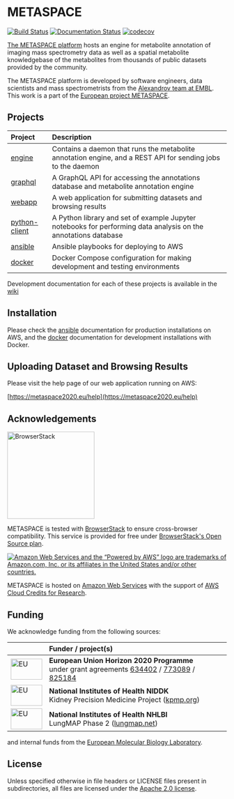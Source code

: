 # METASPACE

[![Build Status](https://circleci.com/gh/metaspace2020/metaspace.svg?style=svg)](https://circleci.com/gh/metaspace2020/metaspace) [![Documentation Status](https://readthedocs.org/projects/sm-distributed/badge/?version=latest)](http://sm-distributed.readthedocs.org/en/latest/?badge=latest) [![codecov](https://codecov.io/gh/metaspace2020/metaspace/branch/master/graph/badge.svg)](https://codecov.io/gh/metaspace2020/metaspace)

[The METASPACE platform](http://metaspace2020.eu/) hosts an engine for
 metabolite annotation of imaging mass spectrometry data as well as a
 spatial metabolite knowledgebase of the metabolites from thousands of
 public datasets provided by the community.

The METASPACE platform is developed by software engineers, data scientists and
 mass spectrometrists from the [Alexandrov team at EMBL](http://www.embl.de/research/units/scb/alexandrov/).
 This work is a part of the [European project METASPACE](https://cordis.europa.eu/project/id/634402).

## Projects

| Project | Description |
| :--- | :--- |
| [engine](metaspace/engine) | Contains a daemon that runs the metabolite annotation engine, and a REST API for sending jobs to the daemon |
| [graphql](metaspace/graphql) | A GraphQL API for accessing the annotations database and metabolite annotation engine |
| [webapp](metaspace/webapp) | A web application for submitting datasets and browsing results |
| [python-client](metaspace/python-client) | A Python library and set of example Jupyter notebooks for performing data analysis on the annotations database |
| [ansible](ansible) | Ansible playbooks for deploying to AWS |
| [docker](docker) | Docker Compose configuration for making development and testing environments |

Development documentation for each of these projects is available in the [wiki](https://github.com/metaspace2020/metaspace/wiki)

## Installation
Please check the [ansible](https://github.com/metaspace2020/metaspace/wiki/Ansible-server-provisioning-and-deployment)
documentation for production installations on AWS,
and the [docker](https://github.com/metaspace2020/metaspace/wiki/Docker-dev-environments)
documentation for development installations with Docker.

## Uploading Dataset and Browsing Results
Please visit the help page of our web application running on AWS:

[https://metaspace2020.eu/help](https://metaspace2020.eu/help)

## Acknowledgements
[<img src="https://user-images.githubusercontent.com/26366936/42039120-f008e4c6-7aec-11e8-97ea-87e48bf7bc1c.png" alt="BrowserStack" width="200">](https://www.browserstack.com)

METASPACE is tested with [BrowserStack](https://www.browserstack.com) to ensure cross-browser compatibility.
This service is provided for free under [BrowserStack's Open Source plan](https://www.browserstack.com/open-source).

[![Amazon Web Services and the “Powered by AWS” logo are trademarks of Amazon.com, Inc. or its affiliates in the United States and/or other countries.](https://d0.awsstatic.com/logos/powered-by-aws.png)](https://aws.amazon.com)

METASPACE is hosted on [Amazon Web Services](https://aws.amazon.com) with the support of [AWS Cloud Credits for Research](https://aws.amazon.com/research-credits/).

## Funding
We acknowledge funding from the following sources:

| | Funder / project(s) |
| :--- | :--- |
| <img src="https://metaspace2020.eu/img/Flag_of_Europe.80a3ee9f.svg" alt="EU" height="48" width="72"> | **European Union Horizon 2020 Programme** <br/> under grant agreements [634402](https://cordis.europa.eu/project/id/634402) / [773089](https://cordis.europa.eu/project/id/773089) / [825184](https://cordis.europa.eu/project/id/825184) |
| <img src="https://metaspace2020.eu/img/NIDDK.581b923e.svg" alt="EU" height="48" width="72"> | **National Institutes of Health NIDDK** <br/> Kidney Precision Medicine Project ([kpmp.org](https://kpmp.org/)) |
| <img src="https://metaspace2020.eu/img/NHLBI.6dbcd9a0.svg" alt="EU" height="48" width="72"> | **National Institutes of Health NHLBI** <br/> LungMAP Phase 2 ([lungmap.net](https://www.lungmap.net/)) |

and internal funds from the [European Molecular Biology Laboratory](https://www.embl.org/).

## License

Unless specified otherwise in file headers or LICENSE files present in subdirectories,
all files are licensed under the [Apache 2.0 license](LICENSE).
